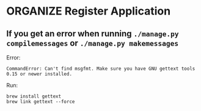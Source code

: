 # ORGANIZE Register Application


## If you get an error when running ```./manage.py compilemessages``` or ```./manage.py makemessages```

Error: 

```
CommandError: Can't find msgfmt. Make sure you have GNU gettext tools 0.15 or newer installed.
```

Run:

```
brew install gettext
brew link gettext --force
```
